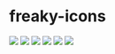 # freaky-icons
<img src="https://cdn.discordapp.com/attachments/1266529763787280586/1284653953107361853/Freaky_Bob_4.webp?ex=66e76aba&is=66e6193a&hm=49cd6b0b664ab8082d49842ddf8e1290833e41e50f9c1430f8e0223d652f3022&">
<img src="https://cdn.discordapp.com/attachments/1266529763787280586/1284653651809407026/Freaky_Bob_4.webp?ex=66e76a72&is=66e618f2&hm=1105859abcfccf737ce30756b1ec36e2835c9d2030b9beb5bbe0969479d593bc&">
<img src="https://cdn.discordapp.com/attachments/1266529763787280586/1284653233805197347/Freaky_Bob_4.webp?ex=66e76a0e&is=66e6188e&hm=c301682ba6cb4b59e61bdeed95d76b738c7f2b70e543c7bfe2a162633265ff83&">
<img src="https://cdn.discordapp.com/attachments/1266529763787280586/1284652545255411772/Freaky_Bob_4.webp?ex=66e7696a&is=66e617ea&hm=835d5d440ece330b9616a37054b83ddc6df053500131f6a497ad7495fa23f07d&">
<img src="https://cdn.discordapp.com/attachments/1266529763787280586/1284652314904236082/Freaky_Bob_4.webp?ex=66e76933&is=66e617b3&hm=d669a8d7639c7fa8a6f5fa532d83e5f67df0ff16b588f72fb8795bb17a0a4985&">
<img src="https://cdn.discordapp.com/attachments/1266529763787280586/1284655230088253542/Freaky_Bob_3.webp?ex=66e76bea&is=66e61a6a&hm=10ba0006865517cde9d75f40d43e62a0b073d16243ff3dd0d5c9e5cf26daf99f&">
